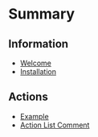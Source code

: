 # Summary

## Information

* [Welcome](README.md)
* [Installation](installation.md)

## Actions

* [Example](methods.md)
* [Action List Comment](action-list-comment.md)


